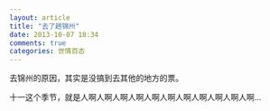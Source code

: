 ```yaml
---
layout: article
title: "去了趟锦州"
date: 2013-10-07 18:34
comments: true
categories: 世情百态
---
```


  去锦州的原因，其实是没搞到去其他的地方的票。

  十一这个季节，就是人啊人啊人啊人啊人啊人啊人啊人啊人啊人啊人啊... 
